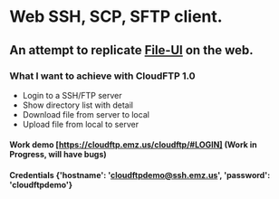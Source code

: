# Web SSH, SCP, SFTP client.

## An attempt to replicate [File-UI](https://www.cs.drexel.edu/~qy44/fileui/) on the web.

### What I want to achieve with CloudFTP 1.0

* Login to a SSH/FTP server
* Show directory list with detail
* Download file from server to local
* Upload file from local to server

#### Work demo [https://cloudftp.emz.us/cloudftp/#LOGIN] (Work in Progress, will have bugs)
#### Credentials {'hostname': 'cloudftpdemo@ssh.emz.us',  'password': 'cloudftpdemo'}
